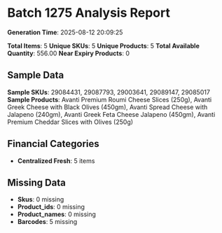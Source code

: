 # Batch 1275 Analysis Report

**Generation Time**: 2025-08-12 20:09:25

**Total Items**: 5
**Unique SKUs**: 5
**Unique Products**: 5
**Total Available Quantity**: 556.00
**Near Expiry Products**: 0

## Sample Data
**Sample SKUs**: 29084431, 29087793, 29003641, 29089147, 29085017
**Sample Products**: Avanti Premium Roumi Cheese Slices (250g), Avanti Greek Cheese with Black Olives (450gm), Avanti Spread Cheese with Jalapeno (240gm), Avanti Greek Feta Cheese Jalapeno (450gm), Avanti Premium Cheddar Slices with Olives (250g)

## Financial Categories
- **Centralized Fresh**: 5 items

## Missing Data
- **Skus**: 0 missing
- **Product_ids**: 0 missing
- **Product_names**: 0 missing
- **Barcodes**: 5 missing

